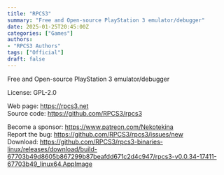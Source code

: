 ```yaml
---
title: "RPCS3"
summary: "Free and Open-source PlayStation 3 emulator/debugger"
date: 2025-01-25T20:45:00Z
categories: ["Games"]
authors:
- "RPCS3 Authors"
tags: ["Official"]
draft: false
---
```


Free and Open-source PlayStation 3 emulator/debugger

License: GPL-2.0

Web page: <https://rpcs3.net>  
Source code: <https://github.com/RPCS3/rpcs3>

Become a sponsor: <https://www.patreon.com/Nekotekina>  
Report the bug: <https://github.com/RPCS3/rpcs3/issues/new>  
Download: <https://github.com/RPCS3/rpcs3-binaries-linux/releases/download/build-67703b49d8605b867299b87beafdd671c2d4c947/rpcs3-v0.0.34-17411-67703b49_linux64.AppImage>
